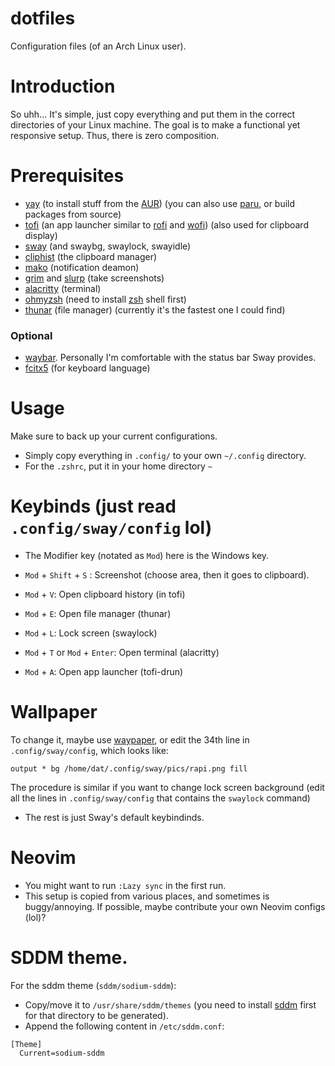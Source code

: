 # dotfiles
Configuration files (of an Arch Linux user).

# Introduction
So uhh... It's simple, just copy everything and put them in the correct directories of your Linux machine.
The goal is to make a functional yet responsive setup. Thus, there is zero composition.

# Prerequisites
- [yay](https://github.com/Jguer/yay) (to install stuff from the [AUR](https://aur.archlinux.org/)) (you can also use [paru](https://github.com/Morganamilo/paru), or build packages from source)
- [tofi](https://github.com/philj56/tofi) (an app launcher similar to [rofi](https://github.com/davatorium/rofi) and [wofi](https://github.com/SimplyCEO/wofi)) (also used for clipboard display)
- [sway](https://github.com/swaywm/sway) (and swaybg, swaylock, swayidle)
- [cliphist](https://github.com/sentriz/cliphist) (the clipboard manager)
- [mako](https://github.com/emersion/mako) (notification deamon)
- [grim](https://github.com/emersion/grim) and [slurp](https://github.com/emersion/slurp) (take screenshots)
- [alacritty](https://github.com/alacritty/alacritty) (terminal)
- [ohmyzsh](https://github.com/ohmyzsh/ohmyzsh) (need to install [zsh](https://www.zsh.org/) shell first)
- [thunar](https://github.com/neilbrown/thunar) (file manager) (currently it's the fastest one I could find)
### Optional
- [waybar](https://github.com/Alexays/Waybar). Personally I'm comfortable with the status bar Sway provides.
- [fcitx5](https://github.com/fcitx/fcitx5) (for keyboard language)

# Usage
Make sure to back up your current configurations.
- Simply copy everything in `.config/` to your own `~/.config` directory.
- For the `.zshrc`, put it in your home directory `~`

# Keybinds (just read `.config/sway/config` lol)
- The Modifier key (notated as `Mod`) here is the Windows key.

- `Mod` + `Shift` + `S` : Screenshot (choose area, then it goes to clipboard).
- `Mod` + `V`: Open clipboard history (in tofi)
- `Mod` + `E`: Open file manager (thunar)
- `Mod` + `L`: Lock screen (swaylock)
- `Mod` + `T` or `Mod` + `Enter`: Open terminal (alacritty)
- `Mod` + `A`: Open app launcher (tofi-drun)

# Wallpaper
To change it, maybe use [waypaper](https://github.com/anufrievroman/waypaper), or edit the 34th line in `.config/sway/config`, which looks like:
```
output * bg /home/dat/.config/sway/pics/rapi.png fill
```
The procedure is similar if you want to change lock screen background (edit all the lines in `.config/sway/config` that contains the `swaylock` command)

- The rest is just Sway's default keybindinds.

# Neovim
- You might want to run `:Lazy sync` in the first run.
- This setup is copied from various places, and sometimes is buggy/annoying. If possible, maybe contribute your own Neovim configs (lol)?

# SDDM theme.
For the sddm theme (`sddm/sodium-sddm`):
- Copy/move it to `/usr/share/sddm/themes` (you need to install [sddm](https://github.com/sddm/sddm) first for that directory to be generated).
- Append the following content in `/etc/sddm.conf`:
```
[Theme]
  Current=sodium-sddm
